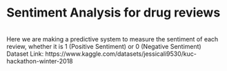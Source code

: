 # Sentiment Analysis for drug reviews
<br>
Here we are making a predictive system to measure the sentiment of each review, whether it is 1 (Positive Sentiment) or 0 (Negative Sentiment)
<br>
Dataset Link: https://www.kaggle.com/datasets/jessicali9530/kuc-hackathon-winter-2018
